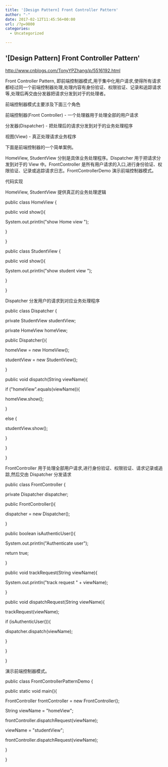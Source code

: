 ```yaml
---
title: '[Design Pattern] Front Controller Pattern'
author: "-"
date: 2017-02-12T11:45:56+00:00
url: /?p=9800
categories:
  - Uncategorized

---
```

## '[Design Pattern] Front Controller Pattern'
http://www.cnblogs.com/TonyYPZhang/p/5516192.html


Front Controller Pattern, 即前端控制器模式,用于集中化用户请求,使得所有请求都经过同一个前端控制器处理,处理内容有身份验证、权限验证、记录和追踪请求等,处理后再交由分发器把请求分发到对于的处理者。

前端控制器模式主要涉及下面三个角色

前端控制器(Front Controller) - 一个处理器用于处理全部的用户请求

分发器(Dispatcher) - 把处理后的请求分发到对于的业务处理程序

视图(View) - 真正处理请求业务程序


下面是前端控制器的一个简单案例。

HomeView, StudentView 分别是具体业务处理程序。Dispatcher 用于把请求分发到对于的 View 中。FrontController 是所有用户请求的入口,进行身份验证、权限验证、记录或追踪请求日志。FrontControllerDemo 演示前端控制器模式。


代码实现

HomeView, StudentView 提供真正的业务处理逻辑

public class HomeView {

public void show(){
  
System.out.println("show Home view ");
  
}
  
}
  
public class StudentView {

public void show(){
  
System.out.println("show student view ");
  
}
  
}
  
Dispatcher 分发用户的请求到对应业务处理程序
  
public class Dispatcher {

private StudentView studentView;
  
private HomeView homeView;

public Dispatcher(){
  
homeView = new HomeView();
  
studentView = new StudentView();
  
}

public void dispatch(String viewName){
  
if ("homeView".equals(viewName)){
  
homeView.show();
  
}
  
else {
  
studentView.show();
  
}
  
}
  
}

FrontController 用于处理全部用户请求,进行身份验证、权限验证、请求记录或追踪,然后交由 Dispatcher 分发请求
  
public class FrontController {

private Dispatcher dispatcher;

public FrontController(){
  
dispatcher = new Dispatcher();
  
}

public boolean isAuthenticUser(){
  
System.out.println("Authenticate user");
  
return true;
  
}

public void trackRequest(String viewName){
  
System.out.println("track request " + viewName);
  
}

public void dispatchRequest(String viewName){
  
trackRequest(viewName);
  
if (isAuthenticUser()){
  
dispatcher.dispatch(viewName);
  
}
  
}
  
}

演示前端控制器模式。
  
public class FrontControllerPatternDemo {

public static void main(){

FrontController frontController = new FrontController();

String viewName = "homeView";
  
frontController.dispatchRequest(viewName);

viewName = "studentView";
  
frontController.dispatchRequest(viewName);
  
}
  
}